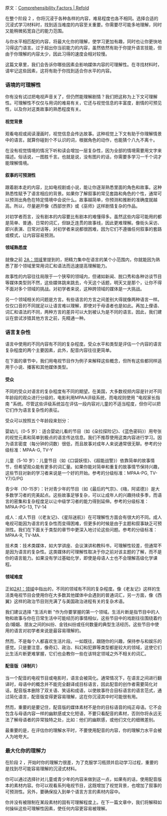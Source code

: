原文：[Comprehensibility Factors | Refold](https://refold.la/roadmap/stage-2/a/comprehensibility-factors)

在整个阶段 2 ，你将沉浸于各种各样的内容，难易程度也各不相同。选择合适的沉浸式学习材料时，找到适当难度的内容至关重要。你需要尽可能多地理解，同时又能稍微拓宽自己的能力范围。

与你水平相匹配的内容，将最大化你的理解，使学习更加有趣，同时也让你更快地习得这门语言。过于超出你当前能力的内容，虽然依然有助于你提升语言技能，但由于你理解的内容太少，因此习得的速度会相对较慢。

这篇文章里，我们会告诉你哪些因素会影响媒体内容的可理解性。在寻找材料时，请牢记这些因素，这将有助于你找到适合你水平的内容。

### 语境的可理解性

你有没有试过把电视声音关了，但仍然能理解剧情？我们把这称为上下文可理解性。可理解性不仅仅与用词的难易有关，它还与视觉信息的丰富度，剧情的可预见性，以及你对这类故事的熟悉程度有关。

#### 视觉背景

观看电视或阅读漫画时，视觉信息会传达故事。这种视觉上下文有助于你理解情景中的语言。就算你碰到个不认识的词，根据角色的动作，也能猜个八九不离十。

在没有视觉情境的情况下听和读会增加一层复杂性，因为全部的情境需要用文字来描述。俗话说，一图胜千言。也就是说，没有图片的话，你需要多学习一千个词才能理解情境。

#### 叙事的可预测性

跟着剧本走的内容，比如电视剧或小说，能让你逐渐熟悉里面的角色和故事。这种熟悉性赋予了语言相应的背景。如果你了解叙事的常见套路和角色的个性，通常可以预测出角色在特定情境中会说什么。故事越简单，你预测和推断的准确度就越高。所以，尽量避开像《西部世界》或《巫师》这样剧情复杂的作品。

对初学者而言，没有剧本的内容要比有剧本的难懂得多。虽然这些内容可能用的都是简单、普通、日常的词汇，但缺乏连贯的故事线，因此更难理解。像街头采访、即兴表演、日常对话等，对初学者来说都很困难，因为它们不遵循任何叙事的套路或模式，让内容容易预测。

#### 领域熟悉度

就像之前 [2A：领域](https://refold.la/roadmap/stage-2/a/domains)里提到的，把精力集中在语言的某个小范围内，你就能因为熟悉了那个领域里常用词汇和语法而迅速提高理解能力。

故事性的内容往往局限于一个狭窄的领域内，但诸如新闻、脱口秀和各种访谈节目等媒体类型则不然，这些媒体跳来跳去，今天这个话题，明天又是那个，让你不得不面对多个领域的挑战。对初学者来说，这种跨领域的媒体是一大挑战。

另一个领域相关的问题是方言。有些语言的方言之间差别大得就像两种语言一样。仅仅口音的不同就足以让语言难以理解，即使对于母语者也是如此。再加上俚语、词汇和语法的不同，两种方言的差异可以大到被认为是不同的语言。因此，我们建议在尝试涉猎其他方言之前，先精通一种。

### 语言复杂性

语言中使用的不同内容有不同的复杂程度。受众水平和类型是评估一个内容的语言复杂程度的两个主要因素，此外，配音内容往往更简单。

在下面的章节中，我们用电视节目作为例子来解释这些概念，但所有这些都同样适用于小说、播客和其他媒体类型。

#### 受众

不同的受众对语言的复杂程度有不同的期望。在美国，大多数视频内容是针对不同年龄段的观众进行分级的，电影利用MPAA评级系统，而电视则使用 "电视家长指南 "系统。尽管这些评级系统旨在评估一段内容对儿童的不适当程度，但你可以把它们作为语言复杂性的表征。

受众可以按照五个年龄段来划分：

婴幼儿（0-5 岁）：适合婴幼儿看的节目（如《朵拉探险记》、《蓝色密码》）用夸张的视觉元素和简单到极点的语言传达信息。我们不推荐使用这类内容进行学习。因为语言密度（每分钟的词数）很低，而且故事对成年人来说通常很无聊。参考的分级标准：MPAA-G, TV-Y

儿童（5-10 岁）：儿童节目（如《口袋妖怪》、《超能战警》）依靠简单的故事情节，但希望观众能有更多的词汇量。如果你能对简单和重复的故事情节保持兴趣，这些节目对新的学习者来说是一个好的开始。参考的分级标准：MPAA-PG, TV-Y7/G/PG

青少年（10-15岁）：针对青少年的节目（如《最后的气宗》、《嗨，阿诺德》）是大多数学习者的完美起点。这些故事足够复杂，可以让成年人的兴趣持续多季，而语言的密集和复杂程度足以让中级学习者的能力得到延伸。参考的分级标准：MPAA-PG-13, TV-14

成人：成人节目（《老友记》、《星际迷航》）在可理解性方面会有很大的不同。成人电视可能因为语言的复杂性而变得困难，但更多的时候是由于主题和叙事缺乏可预测性。我们在下面关于类型的章节中更深入地讨论这些问题。参考的分级标准：MPAA-R, TV-MA.

技术类：技术类媒体，如大学讲座、会议演讲和教科书，可理解性较差，但通常不是因为语言的复杂性。这类媒体的可理解性取决于你之前对该主题的了解，而不是你的语言能力。如果没有学过基础化学，即使是母语人士也不会理解高级化学课程。

#### 领域难度

正如[2A1：领域]()中指出的，不同的领域有不同的复杂程度。像《老友记》这样的生活类电视节目会使用你在大多数其他媒体中会遇到的普通词汇，另一方面，像《西翼》这样的政治节目则充满了与美国政治进程有关的复杂术语。

我们建议选择 "生活片断 "作为你要掌握的第一个领域。生活片断是指节目中的人物和故事与你在日常生活中可能经历的事情相似，这些节目中的戏剧往往围绕着约会/婚姻、朋友之间的纠纷、金钱纠纷或任何数量的典型生活经历。这些节目中使用的语言对初学者来说是最容易理解的。

然而，不是每个人都喜欢生活片段。一如既往，跟随你的兴趣，保持参与和娱乐的感觉。只是要注意，像奇幻、政治、科幻和犯罪等类型都是较大的领域，这使它们比生活片断更难掌握，它们也会教你一些在该特定领域之外不相关的词汇。

#### 配音版（译制片）

当一个配音的电视节目或电影时，语言会被简化。通常情况下，在语言之间进行翻译时，母语中的概念并不能完全翻译成目标语言，因此配音的创作者需要简化对话，配音版本删除了双关语、笑话和成语，以使故事符合目标语言的语言范式，通过简化语言，配音版变得更容易理解，这在你沉浸其中时可能很有用。

然而，重要的是要记住，配音版的媒体素材不是你的目标语音的纯正母语。它不会包含与母语内容一样的幽默感或文化短语，不要只看配音的素材，否则你将永远无法了解母语者的异常独特之处，比如：他们的幽默感，或他们文化的细微差别。

最重要的是，在评估你的理解水平时，不要使用配音的内容，你的理解力水平会被人为地夸大。

### 最大化你的理解力

在阶段 2 ，开始时你的理解力很差，为了克服学习瓶颈并启动学习过程，重要的是找到尽可能容易理解的沉浸式材料。

你可以通过选择针对儿童或青少年的内容来做到这一点，如果有的话，使用配音版本的素材内容。你可以观看系列电视节目，这既增加了视觉背景，也增加了叙事的可预测性。另外，要确保投入到单个语言方言的素材内容中。

你并没有被限制在某段素材的固有可理解程度上。在下一篇文章中，我们将解释如何操纵这些可理解性因素，使任何内容更容易被理解。